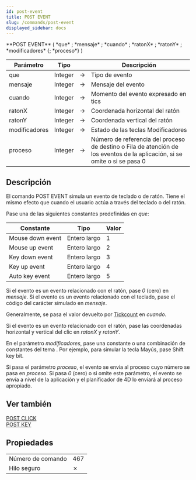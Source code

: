 ```yaml
---
id: post-event
title: POST EVENT
slug: /commands/post-event
displayed_sidebar: docs
---
```


<!--REF #_command_.POST EVENT.Syntax-->**POST EVENT** ( *que* ; *mensaje* ; *cuando* ; *ratonX* ; *ratonY* ; *modificadores* {; *proceso*} )<!-- END REF-->
<!--REF #_command_.POST EVENT.Params-->
| Parámetro | Tipo |  | Descripción |
| --- | --- | --- | --- |
| que | Integer | &#8594;  | Tipo de evento |
| mensaje | Integer | &#8594;  | Mensaje del evento |
| cuando | Integer | &#8594;  | Momento del evento expresado en tics |
| ratonX | Integer | &#8594;  | Coordenada horizontal del ratón |
| ratonY | Integer | &#8594;  | Coordenada vertical del ratón |
| modificadores | Integer | &#8594;  | Estado de las teclas Modificadores |
| proceso | Integer | &#8594;  | Número de referencia del proceso de destino o Fila de atención de los eventos de la aplicación, si se omite o si se pasa 0 |

<!-- END REF-->

## Descripción 

<!--REF #_command_.POST EVENT.Summary-->El comando POST EVENT simula un evento de teclado o de ratón.<!-- END REF--> Tiene el mismo efecto que cuando el usuario actúa a través del teclado o del ratón. 

Pase una de las siguientes constantes predefinidas en *que*:

| Constante        | Tipo         | Valor |
| ---------------- | ------------ | ----- |
| Mouse down event | Entero largo | 1     |
| Mouse up event   | Entero largo | 2     |
| Key down event   | Entero largo | 3     |
| Key up event     | Entero largo | 4     |
| Auto key event   | Entero largo | 5     |
  
  
Si el evento es un evento relacionado con el ratón, pase *0* (cero) en *mensaje*. Si el evento es un evento relacionado con el teclado, pase el código del carácter simulado en *mensaje*. 

Generalmente, se pasa el valor devuelto por [Tickcount](tickcount.md "Tickcount") en *cuando*.

Si el evento es un evento relacionado con el ratón, pase las coordenadas horizontal y vertical del clic en *ratonX* y *ratonY*. 

En el parámetro *modificadores*, pase una constante o una combinación de constantes del tema . Por ejemplo, para simular la tecla Mayús, pase Shift key bit.

Si pasa el parámetro *proceso*, el evento se envía al proceso cuyo número se pasa en *proceso*. Si pasa *0* (cero) o si omite este parámetro, el evento se envía a nivel de la aplicación y el planificador de 4D lo enviará al proceso apropiado.

## Ver también 

[POST CLICK](post-click.md)  
[POST KEY](post-key.md)  

## Propiedades

|  |  |
| --- | --- |
| Número de comando | 467 |
| Hilo seguro | &cross; |


